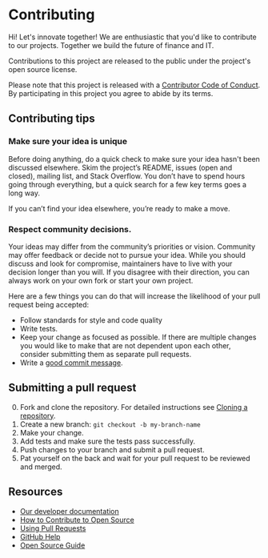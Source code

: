 # Contributing

Hi! Let's innovate together! We are enthusiastic that you'd like to contribute to our projects. Together we build the future of finance and IT. 

Contributions to this project are released to the public under the project's open source license.

Please note that this project is released with a [Contributor Code of Conduct](https://github.com/ABNAMRO/repository-scanner/blob/main/code-of-conduct.md). By participating in this project you agree to abide by its terms.

## Contributing tips
### Make sure your idea is unique
Before doing anything, do a quick check to make sure your idea hasn't been discussed elsewhere. Skim the project’s README, issues (open and closed), mailing list, and Stack Overflow. You don’t have to spend hours going through everything, but a quick search for a few key terms goes a long way.

If you can’t find your idea elsewhere, you’re ready to make a move. 

### Respect community decisions. 
Your ideas may differ from the community’s priorities or vision. Community may offer feedback or decide not to pursue your idea. While you should discuss and look for compromise, maintainers have to live with your decision longer than you will. If you disagree with their direction, you can always work on your own fork or start your own project.

Here are a few things you can do that will increase the likelihood of your pull request being accepted:

- Follow standards for style and code quality
- Write tests.
- Keep your change as focused as possible. If there are multiple changes you would like to make that are not dependent upon each other, consider submitting them as separate pull requests.
- Write a [good commit message](http://tbaggery.com/2008/04/19/a-note-about-git-commit-messages.html).

## Submitting a pull request

0. Fork and clone the repository. For detailed instructions see [Cloning a repository](https://docs.github.com/en/repositories/creating-and-managing-repositories/cloning-a-repository).
1. Create a new branch: `git checkout -b my-branch-name`
2. Make your change.
3. Add tests and make sure the tests pass successfully.
4. Push changes to your branch and submit a pull request.
5. Pat yourself on the back and wait for your pull request to be reviewed and merged.


## Resources

- [Our developer documentation](https://developer.abnamro.com/)
- [How to Contribute to Open Source](https://opensource.guide/how-to-contribute/)
- [Using Pull Requests](https://help.github.com/articles/about-pull-requests/)
- [GitHub Help](https://help.github.com)
- [Open Source Guide](https://opensource.guide/how-to-contribute)
